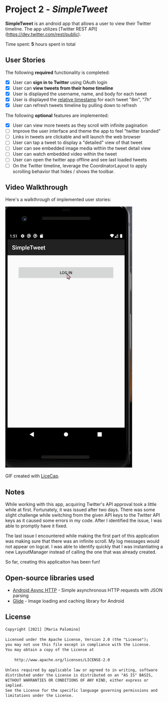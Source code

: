 # Project 2 - *SimpleTweet*

**SimpleTweet** is an android app that allows a user to view their Twitter timeline. The app utilizes [Twitter REST API] (https://dev.twitter.com/rest/public).

Time spent: **5** hours spent in total

## User Stories

The following **required** functionality is completed:

- [X] User can **sign in to Twitter** using OAuth login
- [X]	User can **view tweets from their home timeline**
  - [X] User is displayed the username, name, and body for each tweet
  - [X] User is displayed the [relative timestamp](https://gist.github.com/nesquena/f786232f5ef72f6e10a7) for each tweet "8m", "7h"
- [X] User can refresh tweets timeline by pulling down to refresh

The following **optional** features are implemented:

- [X] User can view more tweets as they scroll with infinite pagination
- [ ] Improve the user interface and theme the app to feel "twitter branded"
- [ ] Links in tweets are clickable and will launch the web browser
- [ ] User can tap a tweet to display a "detailed" view of that tweet
- [ ] User can see embedded image media within the tweet detail view
- [ ] User can watch embedded video within the tweet
- [ ] User can open the twitter app offline and see last loaded tweets
- [ ] On the Twitter timeline, leverage the CoordinatorLayout to apply scrolling behavior that hides / shows the toolbar.

## Video Walkthrough

Here's a walkthrough of implemented user stories:

<img src='https://github.com/maria-jpg/SimpleTweet/blob/master/Walkthrough.gif' title='SimpleTweet Part 1 Walkthrough' width='' alt='Video Walkthrough' />

GIF created with [LiceCap](http://www.cockos.com/licecap/).

## Notes

While working with this app, acquiring Twitter's API approval took a little while at first. Fortunately, it was issued after two days. There was some slight challenge while switching from the given API keys to the Twitter API keys as it caused some errors in my code. After I identified the issue, I was able to promptly have it fixed.

The last issue I encountered while making the first part of this application was making sure that there was an infinite scroll. My log messages would not appear on logcat. I was able to identify quickly that I was instantiating a new LayoutManager instead of calling the one that was already created.

So far, creating this applicaiton has been fun!

## Open-source libraries used

- [Android Async HTTP](https://github.com/codepath/CPAsyncHttpClient) - Simple asynchronous HTTP requests with JSON parsing
- [Glide](https://github.com/bumptech/glide) - Image loading and caching library for Android

## License

    Copyright [2021] [Maria Palomino]

    Licensed under the Apache License, Version 2.0 (the "License");
    you may not use this file except in compliance with the License.
    You may obtain a copy of the License at

        http://www.apache.org/licenses/LICENSE-2.0

    Unless required by applicable law or agreed to in writing, software
    distributed under the License is distributed on an "AS IS" BASIS,
    WITHOUT WARRANTIES OR CONDITIONS OF ANY KIND, either express or implied.
    See the License for the specific language governing permissions and
    limitations under the License.
